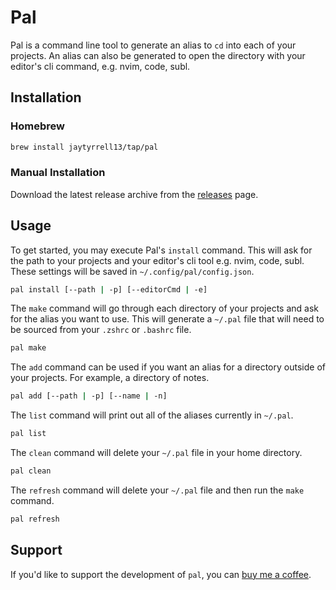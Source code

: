 # Pal

Pal is a command line tool to generate an alias to `cd` into each of your projects. An alias can also be generated to open the directory with your editor's cli command, e.g. nvim, code, subl.

## Installation

### Homebrew

```bash
brew install jaytyrrell13/tap/pal
```

### Manual Installation

Download the latest release archive from the [releases](https://github.com/jaytyrrell13/pal/releases) page.

## Usage

To get started, you may execute Pal's `install` command. This will ask for the path to your projects and your editor's cli tool e.g. nvim, code, subl. These settings will be saved in `~/.config/pal/config.json`.

```bash
pal install [--path | -p] [--editorCmd | -e]
```

The `make` command will go through each directory of your projects and ask for the alias you want to use. This will generate a `~/.pal` file that will need to be sourced from your `.zshrc` or `.bashrc` file.

```bash
pal make
```

The `add` command can be used if you want an alias for a directory outside of your projects. For example, a directory of notes.

```bash
pal add [--path | -p] [--name | -n]
```

The `list` command will print out all of the aliases currently in `~/.pal`.

```bash
pal list
```

The `clean` command will delete your `~/.pal` file in your home directory.

```bash
pal clean
```

The `refresh` command will delete your `~/.pal` file and then run the `make` command.

```bash
pal refresh
```

## Support

If you'd like to support the development of `pal`, you can [buy me a coffee](https://www.buymeacoffee.com/jaytyrrell).
